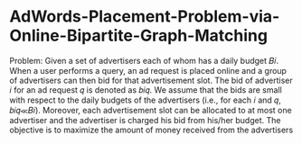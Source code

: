 # AdWords-Placement-Problem-via-Online-Bipartite-Graph-Matching
Problem: Given a set of advertisers each of whom has a daily budget 𝐵𝑖. When a user performs a query, an ad request is placed online and a group of advertisers can then bid for that advertisement slot. The bid of advertiser 𝑖 for an ad request 𝑞 is denoted as 𝑏𝑖𝑞. We assume that the bids are small with respect to the daily budgets of the advertisers (i.e., for each 𝑖 and 𝑞, 𝑏𝑖𝑞≪𝐵𝑖). Moreover, each advertisement slot can be allocated to at most one advertiser and the advertiser is charged his bid from his/her budget. The objective is to maximize the amount of money received from the advertisers

